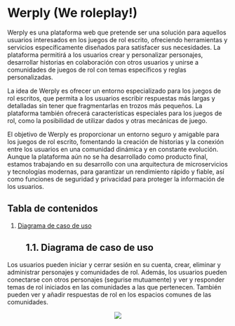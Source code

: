 # Werply (We roleplay!)

Werply es una plataforma web que pretende ser una solución para aquellos usuarios interesados en los juegos de rol escrito, ofreciendo herramientas y servicios específicamente diseñados para satisfacer sus necesidades. La plataforma permitirá a los usuarios crear y personalizar personajes, desarrollar historias en colaboración con otros usuarios y unirse a comunidades de juegos de rol con temas específicos y reglas personalizadas.

La idea de Werply es ofrecer un entorno especializado para los juegos de rol escritos, que permita a los usuarios escribir respuestas más largas y detalladas sin tener que fragmentarlas en trozos más pequeños. La plataforma también ofrecerá características especiales para los juegos de rol, como la posibilidad de utilizar dados y otras mecánicas de juego.

El objetivo de Werply es proporcionar un entorno seguro y amigable para los juegos de rol escrito, fomentando la creación de historias y la conexión entre los usuarios en una comunidad dinámica y en constante evolución. Aunque la plataforma aún no se ha desarrollado como producto final, estamos trabajando en su desarrollo con una arquitectura de microservicios y tecnologías modernas, para garantizar un rendimiento rápido y fiable, así como funciones de seguridad y privacidad para proteger la información de los usuarios.

## Tabla de contenidos
1. [Diagrama de caso de uso](#diagrama_de_caso_de_uso)  

<a name="diagrama_de_caso_de_uso"></a>
##   1.1. Diagrama de caso de uso
Los usuarios pueden iniciar y cerrar sesión en su cuenta, crear, eliminar y administrar personajes y comunidades de rol. Además, los usuarios pueden conectarse con otros personajes (segurise mutuamente) y ver y responder temas de rol iniciados en las comunidades a las que pertenecen. También pueden ver y añadir respuestas de rol en los espacios comunes de las comunidades. 

<div align="center"><img src="https://user-images.githubusercontent.com/24440929/235326567-4a305984-f24e-469c-8dc5-3601acca1d08.png"/></div>
